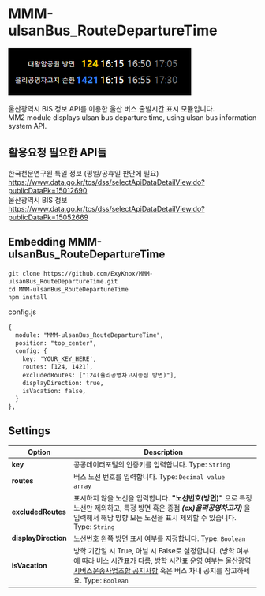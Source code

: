 # MMM-ulsanBus_RouteDepartureTime

![ulsanBus_RouteDepartureTimeEx.png](/ulsanBus_RouteDepartureTimeEx.png)         

울산광역시 BIS 정보 API를 이용한 울산 버스 출발시간 표시 모듈입니다.   
MM2 module displays ulsan bus departure time, using ulsan bus information system API.

## 활용요청 필요한 API들
한국천문연구원 특일 정보 (평일/공휴일 판단에 필요)   
https://www.data.go.kr/tcs/dss/selectApiDataDetailView.do?publicDataPk=15012690   
울산광역시 BIS 정보   
https://www.data.go.kr/tcs/dss/selectApiDataDetailView.do?publicDataPk=15052669   

## Embedding MMM-ulsanBus_RouteDepartureTime
```shell
git clone https://github.com/ExyKnox/MMM-ulsanBus_RouteDepartureTime.git
cd MMM-ulsanBus_RouteDepartureTime
npm install
```
config.js
``` JS
{
  module: "MMM-ulsanBus_RouteDepartureTime",
  position: "top_center",
  config: {
    key: 'YOUR_KEY_HERE',
    routes: [124, 1421],
    excludedRoutes: ["124(율리공영차고지종점 방면)"],
    displayDirection: true,
    isVacation: false,
  }
},
```
   
## Settings

|Option|Description                          |
|------|-------------------------------------|
|**key**|공공데이터포털의 인증키를 입력합니다. Type: <code>String</code>|
|**routes**|버스 노선 번호를 입력합니다. Type: <code>Decimal value array</code>|
|**excludedRoutes**|표시하지 않을 노선을 입력합니다. **"노선번호(방면)"** 으로 특정 노선만 제외하고, 특정 방면 혹은 종점 ***(ex)율리공영차고지)*** 을 입력해서 해당 방향 모든 노선을 표시 제외할 수 있습니다. Type: <code>String</code>|
|**displayDirection**|노선번호 왼쪽 방면 표시 여부를 지정합니다. Type: <code>Boolean</code>|
|**isVacation**|방학 기간일 시 True, 아닐 시 False로 설정합니다. (방학 여부에 따라 버스 시간표가 다름, 방학 시간표 운영 여부는 [울산광역시버스운송사업조합 공지사항](http://www.ulsanbus.or.kr/bbs/board.php?bo_table=notice) 혹은 버스 차내 공지를 참고하세요. Type: <code>Boolean</code>|


